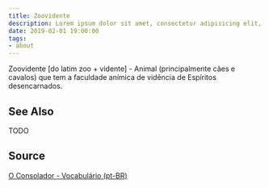 ```yaml
---
title: Zoovidente
description: Lorem ipsum dolor sit amet, consectetur adipisicing elit, sed do eiusmod tempor incididunt ut labore et dolore magna aliqua.  TODO
date: 2019-02-01 19:00:00
tags:
- about
---
```


Zoovidente [do latim zoo + vidente] - Animal (principalmente cães e cavalos) que tem a faculdade anímica de vidência de Espíritos desencarnados.

## See Also
TODO

## Source
[O Consolador - Vocabulário (pt-BR)](http://www.oconsolador.com.br/linkfixo/vocabulario/principal.html)
